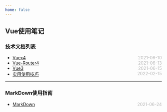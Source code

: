 ```yaml
---
home: false
---
```

## Vue使用笔记
### 技术文档列表
* [Vuex4](./vue/vuex)  <span style="color:#bbb; float:right">2021-06-10</span>
* [Vue-Router4](./vue/vue-router)  <span style="color:#bbb; float:right">2021-06-13</span>
* [Vue3](./vue/vue3)  <span style="color:#bbb; float:right">2021-06-15</span>
* [实用使用技巧](./vue/usefulTips)  <span style="color:#bbb; float:right">2022-02-15</span>
--- ---
### MarkDown使用指南
*  [MarkDown](../blog-daily/use-markdown)  <span style="color:#bbb; float:right">2021-06-24</span>

